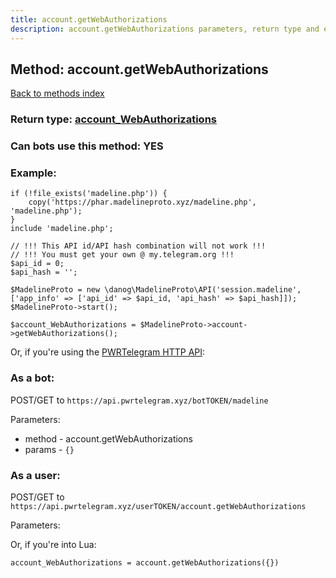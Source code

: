 ```yaml
---
title: account.getWebAuthorizations
description: account.getWebAuthorizations parameters, return type and example
---
```

## Method: account.getWebAuthorizations  
[Back to methods index](index.md)




### Return type: [account\_WebAuthorizations](../types/account_WebAuthorizations.md)

### Can bots use this method: **YES**


### Example:


```
if (!file_exists('madeline.php')) {
    copy('https://phar.madelineproto.xyz/madeline.php', 'madeline.php');
}
include 'madeline.php';

// !!! This API id/API hash combination will not work !!!
// !!! You must get your own @ my.telegram.org !!!
$api_id = 0;
$api_hash = '';

$MadelineProto = new \danog\MadelineProto\API('session.madeline', ['app_info' => ['api_id' => $api_id, 'api_hash' => $api_hash]]);
$MadelineProto->start();

$account_WebAuthorizations = $MadelineProto->account->getWebAuthorizations();
```

Or, if you're using the [PWRTelegram HTTP API](https://pwrtelegram.xyz):

### As a bot:

POST/GET to `https://api.pwrtelegram.xyz/botTOKEN/madeline`

Parameters:

* method - account.getWebAuthorizations
* params - `{}`



### As a user:

POST/GET to `https://api.pwrtelegram.xyz/userTOKEN/account.getWebAuthorizations`

Parameters:




Or, if you're into Lua:

```
account_WebAuthorizations = account.getWebAuthorizations({})
```


